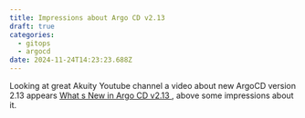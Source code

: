 ```yaml
---
title: Impressions about Argo CD v2.13
draft: true
categories:
  - gitops
  - argocd
date: 2024-11-24T14:23:23.688Z
---
```

L﻿ooking at great Akuity Youtube channel a video about new ArgoCD version 2.13 appears [What s New in Argo CD v2.13
](https://www.youtube.com/watch?v=a3TZObUi6x8), above some impressions about it.

